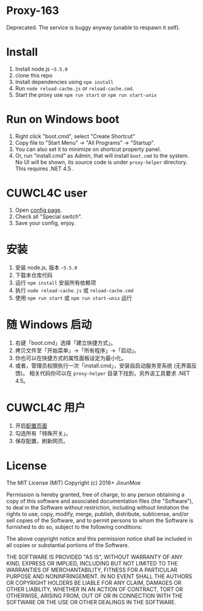 # Proxy-163

Deprecated. The service is buggy anyway (unable to respawn it self).

# Install
1. Install node.js `~5.5.0`
2. clone this repo
3. Install dependencies using `npm install`
4. Run `node reload-cache.js` or `reload-cache.cmd`.
5. Start the proxy use `npm run start` or `npm run start-unix`

# Run on Windows boot
1. Right click "boot.cmd", select "Create Shortcut"
2. Copy file to "Start Menu" -> "All Programs" -> "Startup".
3. You can also set it to minimize on shortcut property panel.
4. Or, run "install.cmd" as Admin, that will install `boot.cmd` to the system.
No UI will be shown, its source code is under `proxy-helper` directory.
This requires .NET 4.5 .

# CUWCL4C user
1. Open [config page](https://jixunmoe.github.io/cuwcl4c/config/).
2. Check all "Special switch".
3. Save your config, enjoy.

# 安装
1. 安装 node.js, 版本 `~5.5.0`
2. 下载本仓库代码
3. 运行 `npm install` 安装所有依赖项
4. 执行 `node reload-cache.js` 或 `reload-cache.cmd`
5. 使用 `npm run start` 或 `npm run start-unix` 运行

# 随 Windows 启动
1. 右键「boot.cmd」选择「建立快捷方式」。
2. 拷贝文件至「开始菜单」->「所有程序」->「启动」。
3. 你也可以在快捷方式的属性面板设定为最小化。
4. 或者，管理员权限执行一次「install.cmd」，安装自启动服务至系统 (无界面反馈)。
相关代码你可以在 `proxy-helper` 目录下找到，另外该工具要求 .NET 4.5。

# CUWCL4C 用户
1. 开启[配置页面](https://jixunmoe.github.io/cuwcl4c/config/)
2. 勾选所有「特殊开关」。
3. 保存配置，刷新网页。

# License
The MIT License (MIT)
Copyright (c) 2016+ JixunMoe

Permission is hereby granted, free of charge, to any person obtaining a copy of this software and associated documentation files (the "Software"), to deal in the Software without restriction, including without limitation the rights to use, copy, modify, merge, publish, distribute, sublicense, and/or sell copies of the Software, and to permit persons to whom the Software is furnished to do so, subject to the following conditions:

The above copyright notice and this permission notice shall be included in all copies or substantial portions of the Software.

THE SOFTWARE IS PROVIDED "AS IS", WITHOUT WARRANTY OF ANY KIND, EXPRESS OR IMPLIED, INCLUDING BUT NOT LIMITED TO THE WARRANTIES OF MERCHANTABILITY, FITNESS FOR A PARTICULAR PURPOSE AND NONINFRINGEMENT. IN NO EVENT SHALL THE AUTHORS OR COPYRIGHT HOLDERS BE LIABLE FOR ANY CLAIM, DAMAGES OR OTHER LIABILITY, WHETHER IN AN ACTION OF CONTRACT, TORT OR OTHERWISE, ARISING FROM, OUT OF OR IN CONNECTION WITH THE SOFTWARE OR THE USE OR OTHER DEALINGS IN THE SOFTWARE.


